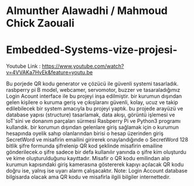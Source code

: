 # Almunther Alawadhi         /         Mahmoud Chick Zaouali
# Embedded-Systems-vize-projesi-

Youtube Link : 
https://www.youtube.com/watch?v=4VVAKa7HvEk&feature=youtu.be

Bu porjede QR kodu generator ve çözücü ile güvenli systemi tasarladık. rasbperry pi B model, webcamer, servomotor, buzzer ve tasaraladığımız Login Acount interface ile bu projeyi inşa edilmiştir. bir kurumun dışından gelen kişilere o kuruma geriş ve çıkışlaranı güvenli, kolay, ucuz ve takip edilebilecek bir system amacıyla bu projeyi yaptık. bu projede arayüzü ve database yapısı (structure) tasarlamak, data akışı, görüntü işlemesi ve IoT'sini ve donanım parçaları sürmesi Rasbperry Pi ve Python3 programı kullandık. 
bir korumun dışından gelenlare giriş sağlamak için o kurumun hesapında oyelik sahıp olanlarından birisi o hesap üzerinden giriş SecretWord ve misafirin emailini girirerek onaylandığınde o SecretWord 128 bitlik şifre formunda şifrelenip QR kod şeklinde misafirin emailine gönderilecek.o şifre sadece bir defa kullanılır yanında o şifre kim oluşturdu ve kime oluşturulduğunu kayıttadır. 
Misafir o QR kodu emilindan alıp kurumun kapısındaki giriş kamerasına göstererek kapıyı açılacak QR kodu doğru ise, yalnış ise uyarı alarm çalışacaktır.
Note: Login Account database bilgisarda olacak ama QR kodu ve misafirla ilgili bilgiler internettedir.
